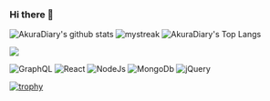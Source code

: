 ### Hi there 👋

![AkuraDiary's github stats](https://github-readme-stats.vercel.app/api?username=taiseidayo&show_icons=true&count_private=true&theme=tokyonight)
<img src="https://github-readme-streak-stats.herokuapp.com/?user=taiseidayo&theme=tokyonight&count_private=true" alt="mystreak"/>
![AkuraDiary's Top Langs](https://github-readme-stats.vercel.app/api/top-langs/?username=taiseidayo&theme=tokyonight&layout=compact&count_private=true)

<a><img src="https://user-images.githubusercontent.com/73097560/115834477-dbab4500-a447-11eb-908a-139a6edaec5c.gif"></a>

![GraphQL](https://img.shields.io/badge/-GraphQL-E10098?style=for-the-badge&logo=graphql&logoColor=white)
![React](https://img.shields.io/badge/React-%230175C2.svg?style=for-the-badge&logo=React&logoColor=white)
![NodeJs](https://img.shields.io/badge/nodejs-%2335495e.svg?style=for-the-badge&logo=nodedotjs&logoColor=%234FC08D)
![MongoDb](https://img.shields.io/badge/-MongoDb-07ab5e?style=for-the-badge&logo=mongodb&logoColor=white)
![jQuery](https://img.shields.io/badge/-jquery-521a00?style=for-the-badge&logo=jquery&logoColor=white)

[![trophy](https://github-profile-trophy.vercel.app/?username=taiseidayo)](https://github.com/ryo-ma/github-profile-trophy)

<!--
**v010maaa/v010maaa** is a ✨ _special_ ✨ repository because its `README.md` (this file) appears on your GitHub profile.
Here are some ideas to get you started:
- 🔭 I’m currently working on ...
- 🌱 I’m currently learning ...
- 👯 I’m looking to collaborate on ...
- 🤔 I’m looking for help with ...
- 💬 Ask me about ...
- 📫 How to reach me: ...
- 😄 Pronouns: ...
- ⚡ Fun fact: ...
-->
